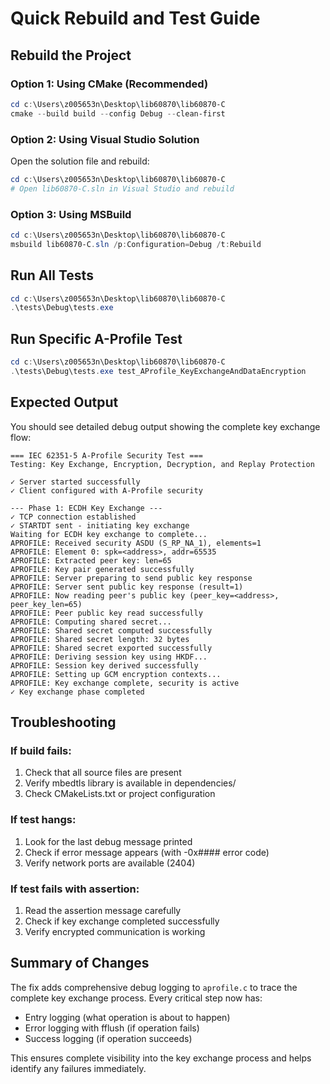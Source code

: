 # Quick Rebuild and Test Guide

## Rebuild the Project

### Option 1: Using CMake (Recommended)
```powershell
cd c:\Users\z005653n\Desktop\lib60870\lib60870-C
cmake --build build --config Debug --clean-first
```

### Option 2: Using Visual Studio Solution
Open the solution file and rebuild:
```powershell
cd c:\Users\z005653n\Desktop\lib60870\lib60870-C
# Open lib60870-C.sln in Visual Studio and rebuild
```

### Option 3: Using MSBuild
```powershell
cd c:\Users\z005653n\Desktop\lib60870\lib60870-C
msbuild lib60870-C.sln /p:Configuration=Debug /t:Rebuild
```

## Run All Tests
```powershell
cd c:\Users\z005653n\Desktop\lib60870\lib60870-C
.\tests\Debug\tests.exe
```

## Run Specific A-Profile Test
```powershell
cd c:\Users\z005653n\Desktop\lib60870\lib60870-C
.\tests\Debug\tests.exe test_AProfile_KeyExchangeAndDataEncryption
```

## Expected Output

You should see detailed debug output showing the complete key exchange flow:

```
=== IEC 62351-5 A-Profile Security Test ===
Testing: Key Exchange, Encryption, Decryption, and Replay Protection

✓ Server started successfully
✓ Client configured with A-Profile security

--- Phase 1: ECDH Key Exchange ---
✓ TCP connection established
✓ STARTDT sent - initiating key exchange
Waiting for ECDH key exchange to complete...
APROFILE: Received security ASDU (S_RP_NA_1), elements=1
APROFILE: Element 0: spk=<address>, addr=65535
APROFILE: Extracted peer key: len=65
APROFILE: Key pair generated successfully
APROFILE: Server preparing to send public key response
APROFILE: Server sent public key response (result=1)
APROFILE: Now reading peer's public key (peer_key=<address>, peer_key_len=65)
APROFILE: Peer public key read successfully
APROFILE: Computing shared secret...
APROFILE: Shared secret computed successfully
APROFILE: Shared secret length: 32 bytes
APROFILE: Shared secret exported successfully
APROFILE: Deriving session key using HKDF...
APROFILE: Session key derived successfully
APROFILE: Setting up GCM encryption contexts...
APROFILE: Key exchange complete, security is active
✓ Key exchange phase completed
```

## Troubleshooting

### If build fails:
1. Check that all source files are present
2. Verify mbedtls library is available in dependencies/
3. Check CMakeLists.txt or project configuration

### If test hangs:
1. Look for the last debug message printed
2. Check if error message appears (with -0x#### error code)
3. Verify network ports are available (2404)

### If test fails with assertion:
1. Read the assertion message carefully
2. Check if key exchange completed successfully
3. Verify encrypted communication is working

## Summary of Changes

The fix adds comprehensive debug logging to `aprofile.c` to trace the complete key exchange process. Every critical step now has:
- Entry logging (what operation is about to happen)
- Error logging with fflush (if operation fails)
- Success logging (if operation succeeds)

This ensures complete visibility into the key exchange process and helps identify any failures immediately.
